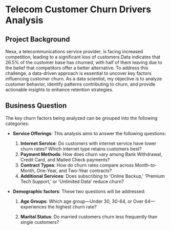 # Telecom Customer Churn Drivers Analysis

## Project Background

Nexa, a telecommunications service provider, is facing increased competition, leading to a significant loss of customers.Data indicates that 26.5% of the customer base has churned, with half of them leaving due to the belief that competitors offer a better alternative. To address this challenge, a data-driven approach is essential to uncover key factors influencing customer churn. As a data scientist, my objective is to analyze customer behavior, identify patterns contributing to churn, and provide actionable insights to enhance retention strategies. 

## Business Question

The key churn factors being analyzed can be grouped into the following categories:

- **Service Offerings**: This analysis aims to answer the following questions:

  1. **Internet Service**: Do customers with internet service have lower churn rates? Which internet type retains customers best?
  2. **Payment Methods**: How does churn vary among Bank Withdrawal, Credit Card, and Mailed Check payments?
  3. **Contract Types**: How do churn rates compare across Month-to-Month, One-Year, and Two-Year contracts?
  4. **Additional Services**: Does subscribing to 'Online Backup,' 'Premium Tech Support,' or 'Unlimited Data' reduce churn?
 
- **Demographic factors**: These two questions will be addressed:

  1. **Age Groups**: Which age group—Under 30, 30-64, or Over 64—experiences the highest churn rate?

  2. **Marital Status**: Do married customers churn less frequently than single customers?
